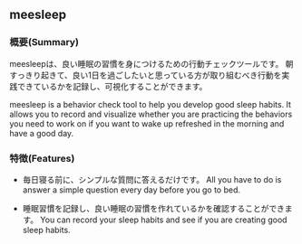 ## meesleep

### 概要(Summary)
meesleepは、良い睡眠の習慣を身につけるための行動チェックツールです。
朝すっきり起きて、良い1日を過ごしたいと思っている方が取り組むべき行動を実践できているかを記録し、可視化することができます。

meesleep is a behavior check tool to help you develop good sleep habits.
It allows you to record and visualize whether you are practicing the behaviors you need to work on if you want to wake up refreshed in the morning and have a good day.

### 特徴(Features)
* 毎日寝る前に、シンプルな質問に答えるだけです。
All you have to do is answer a simple question every day before you go to bed.

* 睡眠習慣を記録し、良い睡眠の習慣を作れているかを確認することができます。
You can record your sleep habits and see if you are creating good sleep habits.